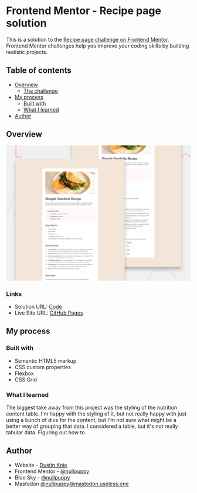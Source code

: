 # Frontend Mentor - Recipe page solution

This is a solution to the [Recipe page challenge on Frontend Mentor](https://www.frontendmentor.io/challenges/recipe-page-KiTsR8QQKm). Frontend Mentor challenges help you improve your coding skills by building realistic projects. 

## Table of contents

- [Overview](#overview)
  - [The challenge](#the-challenge)
- [My process](#my-process)
  - [Built with](#built-with)
  - [What I learned](#what-i-learned)
- [Author](#author)

## Overview

![Design preview for the Recipe page coding challenge](./design/desktop-preview.jpg)

### Links

- Solution URL: [Code](https://github.com/nullpuppy/frontend-mentor-solutions/tree/main/recipe-page/)
- Live Site URL: [GitHub Pages](https://nullpuppy.github.io/frontend-mentor-solutions/recipe-card/)

## My process

### Built with

- Semantic HTML5 markup
- CSS custom properties
- Flexbox
- CSS Grid

### What I learned

The biggest take away from this project was the styling of the nutrition content table. I'm happy with the styling of it, but not really happy with just using a bunch of divs for the content, but I'm not sure what might be a better way of grouping that data. I considered a table, but it's not really tabular data. Figuring out how to 

## Author

- Website - [Dustin Knie](https://nullpuppy.github.io)
- Frontend Mentor - [@nullpuppy](https://www.frontendmentor.io/profile/nullpuppy)
- Blue Sky - [@nullpuppy](https://www.bsky.app/nullpuppy)
- Mastodon [@nullpuppy@mastodon.useless.one](https://mastodon.useless.one/@nullpuppy)
